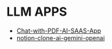 # LLM APPS


- [Chat-with-PDF-AI-SAAS-App](https://github.com/ChukwuemekaAham/React-Nextjs-Apps/tree/main/Chat-with-PDF-AI-SAAS-App)
- [notion-clone-ai-gemini-openai](https://github.com/ChukwuemekaAham/React-Nextjs-Apps/tree/main/notion-clone-ai-gemini-openai-cloudflare-workers)